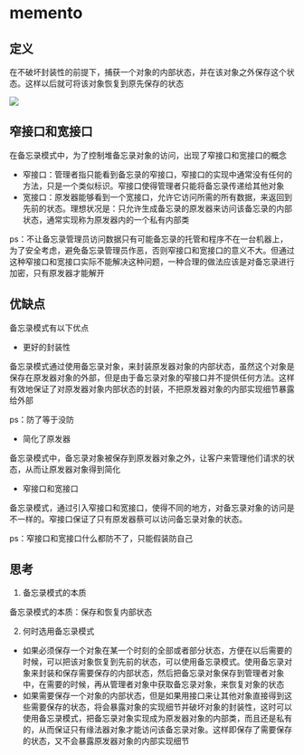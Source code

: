 # memento

## 定义

在不破坏封装性的前提下，捕获一个对象的内部状态，并在该对象之外保存这个状态。这样以后就可将该对象恢复到原先保存的状态

![](https://cdn.jsdelivr.net/gh/zhecks/static_resources/images/202308181621444.png)

## 窄接口和宽接口

在备忘录模式中，为了控制堆备忘录对象的访问，出现了窄接口和宽接口的概念

* 窄接口：管理者指只能看到备忘录的窄接口，窄接口的实现中通常没有任何的方法，只是一个类似标识。窄接口使得管理者只能将备忘录传递给其他对象
* 宽接口：原发器能够看到一个宽接口，允许它访问所需的所有数据，来返回到先前的状态。理想状况是：只允许生成备忘录的原发器来访问该备忘录的内部状态，通常实现称为原发器内的一个私有内部类

ps：不让备忘录管理员访问数据只有可能备忘录的托管和程序不在一台机器上，为了安全考虑，避免备忘录管理员作恶，否则窄接口和宽接口的意义不大。但通过这种窄接口和宽接口实际不能解决这种问题，一种合理的做法应该是对备忘录进行加密，只有原发器才能解开

## 优缺点

备忘录模式有以下优点

* 更好的封装性

备忘录模式通过使用备忘录对象，来封装原发器对象的内部状态，虽然这个对象是保存在原发器对象的外部，但是由于备忘录对象的窄接口并不提供任何方法。这样有效地保证了对原发器对象内部状态的封装，不把原发器对象的内部实现细节暴露给外部

ps：防了等于没防

* 简化了原发器

备忘录模式中，备忘录对象被保存到原发器对象之外，让客户来管理他们请求的状态，从而让原发器对象得到简化

* 窄接口和宽接口

备忘录模式，通过引入窄接口和宽接口，使得不同的地方，对备忘录对象的访问是不一样的。窄接口保证了只有原发器蔡可以访问备忘录对象的状态。

ps：窄接口和宽接口什么都防不了，只能假装防自己

## 思考

1. 备忘录模式的本质

备忘录模式的本质：保存和恢复内部状态

2. 何时选用备忘录模式

* 如果必须保存一个对象在某一个时刻的全部或者部分状态，方便在以后需要的时候，可以把该对象恢复到先前的状态，可以使用备忘录模式。使用备忘录对象来封装和保存需要保存的内部状态，然后把备忘录对象保存到管理者对象中，在需要的时候，再从管理者对象中获取备忘录对象，来恢复对象的状态
* 如果需要保存一个对象的内部状态，但是如果用接口来让其他对象直接得到这些需要保存的状态，将会暴露对象的实现细节并破坏对象的封装性，这时可以使用备忘录模式，把备忘录对象实现成为原发器对象的内部类，而且还是私有的，从而保证只有缘法器对象才能访问该备忘录对象。这样即保存了需要保存的状态，又不会暴露原发器对象的内部实现细节